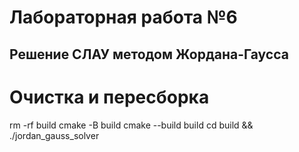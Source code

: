 # Лабораторная работа №6
## Решение СЛАУ методом Жордана-Гаусса

# Очистка и пересборка
rm -rf build
cmake -B build
cmake --build build
cd build && ./jordan_gauss_solver
